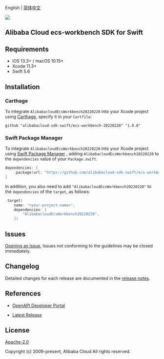 English | [简体中文](README-CN.md)

![](https://aliyunsdk-pages.alicdn.com/icons/AlibabaCloud.svg)

## Alibaba Cloud ecs-workbench SDK for Swift

## Requirements

- iOS 13.3+ / macOS 10.15+
- Xcode 11.3+
- Swift 5.6

## Installation

### Carthage

To integrate `AlibabacloudEcsWorkbench20220220` into your Xcode project using [Carthage](https://github.com/Carthage/Carthage), specify it in your `Cartfile`:

```ogdl
github "alibabacloud-sdk-swift/ecs-workbench-20220220" "1.0.0"
```

### Swift Package Manager

To integrate `AlibabacloudEcsWorkbench20220220` into your Xcode project using [Swift Package Manager](https://swift.org/package-manager/) , adding `AlibabacloudEcsWorkbench20220220` to the `dependencies` value of your `Package.swift`.

```swift
dependencies: [
    .package(url: "https://github.com/alibabacloud-sdk-swift/ecs-workbench-20220220.git", from: "1.0.0")
]
```

In addition, you also need to add `"AlibabacloudEcsWorkbench20220220"` to the `dependencies` of the `target`, as follows:

```swift
.target(
    name: "<your-project-name>",
    dependencies: [
        "AlibabacloudEcsWorkbench20220220",
    ])
```

## Issues

[Opening an Issue](https://github.com/alibabacloud-sdk-swift/ecs-workbench-20220220/issues/new), Issues not conforming to the guidelines may be closed immediately.

## Changelog

Detailed changes for each release are documented in the [release notes](./ChangeLog.txt).

## References

* [OpenAPI Developer Portal](https://next.api.alibabacloud.com/home)
- [Latest Release](https://github.com/alibabacloud-sdk-swift/ecs-workbench-20220220)

## License

[Apache-2.0](http://www.apache.org/licenses/LICENSE-2.0)

Copyright (c) 2009-present, Alibaba Cloud All rights reserved.
